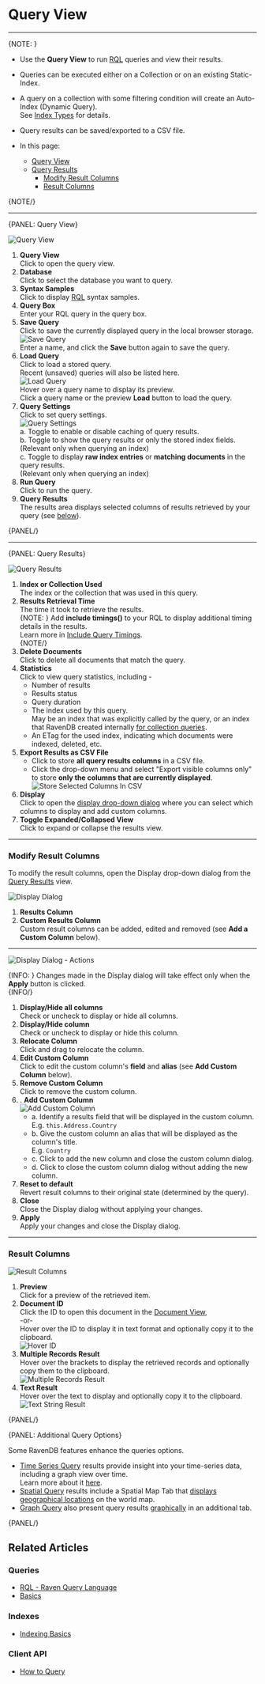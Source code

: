 ﻿# Query View
---

{NOTE: }

* Use the **Query View** to run [RQL](../../../indexes/querying/what-is-rql) queries and view their results.  
* Queries can be executed either on a Collection or on an existing Static-Index.  
* A query on a collection with some filtering condition will create an Auto-Index (Dynamic Query).  
  See [Index Types](../../../studio/database/indexes/indexes-overview#index-types) for details.  
* Query results can be saved/exported to a CSV file.  

* In this page:  
  * [Query View](../../../studio/database/queries/query-view#query-view)  
  * [Query Results](../../../studio/database/queries/query-view#query-results)  
      * [Modify Result Columns](../../../studio/database/queries/query-view#modify-result-columns)  
      * [Result Columns](../../../studio/database/queries/query-view#result-columns)  

{NOTE/}

---

{PANEL: Query View}

![Query View](images/query-view.png "Query View")

1. **Query View**  
   Click to open the query view.  
2. **Database**  
   Click to select the database you want to query.  
3. **Syntax Samples**  
   Click to display [RQL](../../../indexes/querying/basics) syntax samples.  
4. **Query Box**  
   Enter your RQL query in the query box.  
5. **Save Query**  
   Click to save the currently displayed query in the local browser storage.  
   ![Save Query](images/query-view-save-query.png "Save Query")  
   Enter a name, and click the **Save** button again to save the query.  
6. **Load Query**  
   Click to load a stored query.  
   Recent (unsaved) queries will also be listed here.  
   ![Load Query](images/query-view-load-query.png "Load Query")  
   Hover over a query name to display its preview.  
   Click a query name or the preview **Load** button to load the query.  
7. **Query Settings**  
   Click to set query settings.  
   ![Query Settings](images/query-view-settings.png "Query Settings")  
    a. Toggle to enable or disable caching of query results.  
    b. Toggle to show the query results or only the stored index fields.  
       (Relevant only when querying an index)  
    c. Toggle to display **raw index entries** or **matching documents** in the query results.  
       (Relevant only when querying an index)  
8. **Run Query**  
   Click to run the query.  
9. **Query Results**  
   The results area displays selected columns of results retrieved by your query (see [below](../../../studio/database/queries/query-view#query-results)).  

{PANEL/}

---

{PANEL: Query Results}

![Query Results](images/query-view-query-results.png "Query Results")

1. **Index or Collection Used**  
   The index or the collection that was used in this query.  
2. **Results Retrieval Time**  
   The time it took to retrieve the results.  
   {NOTE: }
   Add **include timings()** to your RQL to display additional timing details in the results.  
   Learn more in [Include Query Timings](../../../client-api/session/querying/debugging/query-timings).  
   {NOTE/}
3. **Delete Documents**  
   Click to delete all documents that match the query.  
4. **Statistics**  
   Click to view query statistics, including -  
    * Number of results  
    * Results status  
    * Query duration  
    * The index used by this query.  
      May be an index that was explicitly called by the query, 
      or an index that RavenDB created internally [for collection queries](../../../client-api/faq/what-is-a-collection#collection-usages).  
    * An ETag for the used index, indicating which documents were indexed, deleted, etc.  
5. **Export Results as CSV File**  
    * Click to store **all query results columns** in a CSV file.  
    * Click the drop-down menu and select "Export visible columns only" 
      to store **only the columns that are currently displayed**.  
      ![Store Selected Columns In CSV](images/query-view-export-selected-columns-to-csv.png "Store Selected Columns In CSV")
6. **Display**  
   Click to open the [display drop-down dialog](../../../studio/database/queries/query-view#modify-result-columns) 
   where you can select which columns to display and add custom columns.  
7. **Toggle Expanded/Collapsed View**  
   Click to expand or collapse the results view.  

---

### Modify Result Columns

To modify the result columns, open the Display drop-down dialog from the [Query Results](../../../studio/database/queries/query-view#query-results) view.  

![Display Dialog](images/query-view-display-dialog.png "Display Dialog")

1. **Results Column**  
2. **Custom Results Column**  
   Custom result columns can be added, edited and removed (see **Add a Custom Column** below).  

---

![Display Dialog - Actions](images/query-view-display-dialog-actions.png "Display Dialog - Actions")

{INFO: }
Changes made in the Display dialog will take effect only when the **Apply** button is clicked.  
{INFO/}

1. **Display/Hide all columns**  
   Check or uncheck to display or hide all columns.  
2. **Display/Hide column**  
   Check or uncheck to display or hide this column.  
3. **Relocate Column**  
   Click and drag to relocate the column.  
4. **Edit Custom Column**  
   Click to edit the custom column's **field** and **alias** (see **Add Custom Column** below).  
5. **Remove Custom Column**  
   Click to remove the custom column.  
6. . **Add Custom Column**  
   ![Add Custom Column](images/query-view-add-custom-column.png "Add Custom Column")  
    * a. Identify a results field that will be displayed in the custom column.  
      E.g. `this.Address.Country`  
    * b. Give the custom column an alias that will be displayed as the column's title.  
      E.g. `Country`  
    * c. Click to add the new column and close the custom column dialog.  
    * d. Click to close the custom column dialog without adding the new column.  
7. **Reset to default**  
   Revert result columns to their original state (determined by the query).  
8. **Close**  
   Close the Display dialog without applying your changes.  
9. **Apply**  
   Apply your changes and close the Display dialog.  

---

### Result Columns

![Result Columns](images/query-view-result-columns.png "Result Columns")

1. **Preview**  
   Click for a preview of the retrieved item.  
2. **Document ID**  
   Click the ID to open this document in the [Document View](../../../studio/database/documents/document-view),  
   -or-  
   Hover over the ID to display it in text format and optionally copy it to the clipboard.  
    ![Hover ID](images/query-view-ID-column.png "Hover ID")  
3. **Multiple Records Result**  
   Hover over the brackets to display the retrieved records and optionally copy them to the clipboard.  
    ![Multiple Records Result](images/query-view-multiple-records-result.png "Multiple Records Result")  
4. **Text Result**  
   Hover over the text to display and optionally copy it to the clipboard.  
    ![Text String Result](images/query-view-text-string-result.png "Text String Result")  

{PANEL/}

{PANEL: Additional Query Options}

Some RavenDB features enhance the queries options.  

* [Time Series Query](../../../document-extensions/timeseries/overview) results provide insight 
  into your time-series data, including a graph view over time.  
  Learn more about it [here](../../../studio/database/document-extensions/time-series#querying-time-series).  
* [Spatial Query](../../../studio/database/queries/spatial-queries-map-view) results include 
  a Spatial Map Tab that [displays geographical locations](../../../studio/database/queries/spatial-queries-map-view#spatial-map-view) 
  on the world map.  
* [Graph Query](../../../indexes/querying/graph/graph-queries-overview) also present query results 
  [graphically](../../../indexes/querying/graph/graph-queries-overview#creating-graph-queries) in an additional tab.  

{PANEL/}

## Related Articles

### Queries
- [RQL - Raven Query Language](../../../indexes/querying/what-is-rql)  
- [Basics](../../../indexes/querying/basics)  

### Indexes
- [Indexing Basics](../../../indexes/indexing-basics)  

### Client API
- [How to Query](../../../client-api/session/querying/how-to-query)  
